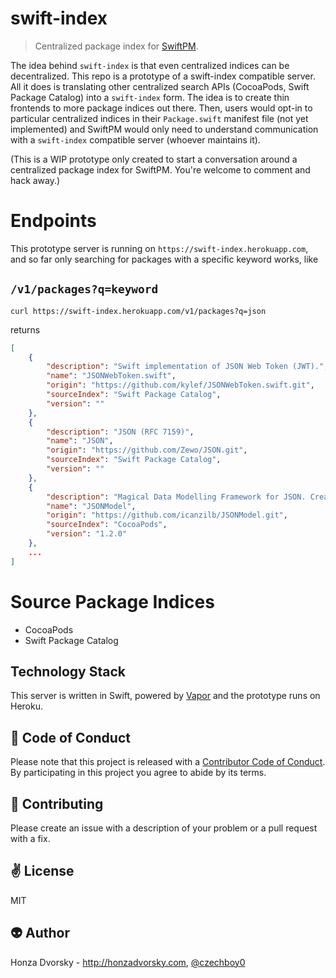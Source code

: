 # swift-index

> Centralized package index for [SwiftPM](https://github.com/apple/swift-package-manager).

The idea behind `swift-index` is that even centralized indices can be decentralized. This repo is a prototype of a swift-index compatible server. All it does is translating other centralized search APIs (CocoaPods, Swift Package Catalog) into a `swift-index` form. The idea is to create thin frontends to more package indices out there. Then, users would opt-in to particular centralized indices in their `Package.swift` manifest file (not yet implemented) and SwiftPM would only need to understand communication with a `swift-index` compatible server (whoever maintains it).

(This is a WIP prototype only created to start a conversation around a centralized package index for SwiftPM. You're welcome to comment and hack away.)

# Endpoints

This prototype server is running on `https://swift-index.herokuapp.com`, and so far only searching for packages with a specific keyword works, like

## `/v1/packages?q=keyword`

```
curl https://swift-index.herokuapp.com/v1/packages?q=json
```

returns 

```json
[
    {
        "description": "Swift implementation of JSON Web Token (JWT).",
        "name": "JSONWebToken.swift",
        "origin": "https://github.com/kylef/JSONWebToken.swift.git",
        "sourceIndex": "Swift Package Catalog",
        "version": ""
    },
    {
        "description": "JSON (RFC 7159)",
        "name": "JSON",
        "origin": "https://github.com/Zewo/JSON.git",
        "sourceIndex": "Swift Package Catalog",
        "version": ""
    },
    {
        "description": "Magical Data Modelling Framework for JSON. Create rapidly powerful, atomic and smart data model classes.",
        "name": "JSONModel",
        "origin": "https://github.com/icanzilb/JSONModel.git",
        "sourceIndex": "CocoaPods",
        "version": "1.2.0"
    },
    ...
]
```

# Source Package Indices
- CocoaPods
- Swift Package Catalog

Technology Stack
----------------
This server is written in Swift, powered by [Vapor](https://github.com/qutheory/vapor) and the prototype runs on Heroku.

:blue_heart: Code of Conduct
------------
Please note that this project is released with a [Contributor Code of Conduct](./CODE_OF_CONDUCT.md). By participating in this project you agree to abide by its terms.

:gift_heart: Contributing
------------
Please create an issue with a description of your problem or a pull request with a fix. 

:v: License
-------
MIT

:alien: Author
------
Honza Dvorsky - http://honzadvorsky.com, [@czechboy0](http://twitter.com/czechboy0)

